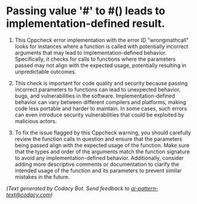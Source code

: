 # Passing value '#' to #() leads to implementation-defined result.

1. This Cppcheck error implementation with the error ID "wrongmathcall" looks for instances where a function is called with potentially incorrect arguments that may lead to implementation-defined behavior. Specifically, it checks for calls to functions where the parameters passed may not align with the expected usage, potentially resulting in unpredictable outcomes.

2. This check is important for code quality and security because passing incorrect parameters to functions can lead to unexpected behavior, bugs, and vulnerabilities in the software. Implementation-defined behavior can vary between different compilers and platforms, making code less portable and harder to maintain. In some cases, such errors can even introduce security vulnerabilities that could be exploited by malicious actors.

3. To fix the issue flagged by this Cppcheck warning, you should carefully review the function calls in question and ensure that the parameters being passed align with the expected usage of the function. Make sure that the types and order of the arguments match the function signature to avoid any implementation-defined behavior. Additionally, consider adding more descriptive comments or documentation to clarify the intended usage of the function and its parameters to prevent similar mistakes in the future.

_(Text generated by Codacy Bot. Send feedback to ai-pattern-text@codacy.com)_
